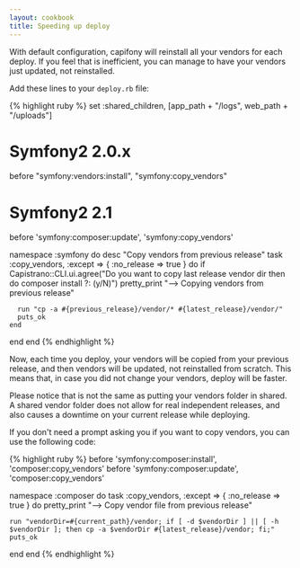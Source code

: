 ```yaml
---
layout: cookbook
title: Speeding up deploy
---
```


With default configuration, capifony will reinstall all your vendors for each deploy.
If you feel that is inefficient, you can manage to have your vendors just updated, not
reinstalled.

Add these lines to your `deploy.rb` file:

{% highlight ruby %}
set :shared_children, [app_path + "/logs", web_path + "/uploads"]

# Symfony2 2.0.x
before "symfony:vendors:install", "symfony:copy_vendors"

# Symfony2 2.1
before 'symfony:composer:update', 'symfony:copy_vendors'

namespace :symfony do
  desc "Copy vendors from previous release"
  task :copy_vendors, :except => { :no_release => true } do
    if Capistrano::CLI.ui.agree("Do you want to copy last release vendor dir then do composer install ?: (y/N)")
      pretty_print "--> Copying vendors from previous release"

      run "cp -a #{previous_release}/vendor/* #{latest_release}/vendor/"
      puts_ok
    end
  end
end
{% endhighlight %}

Now, each time you deploy, your vendors will be copied from your previous release,
and then vendors will be updated, not reinstalled from scratch. This means that, in
case you did not change your vendors, deploy will be faster.

Please notice that is not the same as putting your vendors folder in shared.
A shared vendor folder does not allow for real independent releases, and also causes
a downtime on your current release while deploying.

If you don't need a prompt asking you if you want to copy vendors, you can use
the following code:

{% highlight ruby %}
before 'symfony:composer:install', 'composer:copy_vendors'
before 'symfony:composer:update', 'composer:copy_vendors'

namespace :composer do
  task :copy_vendors, :except => { :no_release => true } do
    pretty_print "--> Copy vendor file from previous release"

    run "vendorDir=#{current_path}/vendor; if [ -d $vendorDir ] || [ -h $vendorDir ]; then cp -a $vendorDir #{latest_release}/vendor; fi;"
    puts_ok
  end
end
{% endhighlight %}
